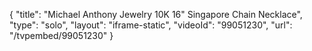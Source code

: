 {
    "title": "Michael Anthony Jewelry 10K 16\" Singapore Chain Necklace",
    "type": "solo",
    "layout": "iframe-static",
    "videoId": "99051230",
    "url": "\/tvpembed\/99051230"
}